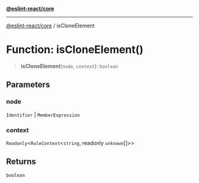 [**@eslint-react/core**](../README.md)

***

[@eslint-react/core](../README.md) / isCloneElement

# Function: isCloneElement()

> **isCloneElement**(`node`, `context`): `boolean`

## Parameters

### node

`Identifier` | `MemberExpression`

### context

`Readonly`\<`RuleContext`\<`string`, readonly `unknown`[]\>\>

## Returns

`boolean`
